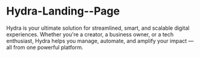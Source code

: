 # Hydra-Landing--Page
Hydra is your ultimate solution for streamlined, smart, and scalable digital experiences. Whether you're a creator, a business owner, or a tech enthusiast, Hydra helps you manage, automate, and amplify your impact — all from one powerful platform.
